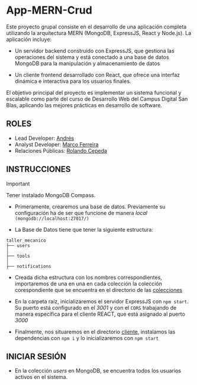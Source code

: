 # App-MERN-Crud

Este proyecto grupal consiste en el desarrollo de una aplicación completa utilizando la arquitectura MERN (MongoDB, ExpressJS, React y Node.js). La aplicación incluye:

- Un servidor backend construido con ExpressJS, que gestiona las operaciones del sistema y está conectado a una base de datos MongoDB para la manipulación y almacenamiento de datos

- Un cliente frontend desarrollado con React, que ofrece una interfaz dinámica e interactiva para los usuarios finales.

El objetivo principal del proyecto es implementar un sistema funcional y escalable como parte del curso de Desarrollo Web del Campus Digital San Blas, aplicando las mejores prácticas en desarrollo de software.

## ROLES

- Lead Developer: [Andrés](https://github.com/andresr0826)
- Analyst Developer: [Marco Ferreira](https://github.com/MarcoApunto)
- Relaciones Públicas: [Rolando Cepeda](https://github.com/Rolando-Cepeda)

## INSTRUCCIONES

> [!IMPORTANT]  
> Tener instalado MongoDB Compass.

- Primeramente, crearemos una base de datos. Previamente su configuración ha de ser que funcione de manera _local_ `(mongodb://localhost:27017/)`

- La Base de Datos tiene que tener la siguiente estructura:

```
taller_mecanico
├── users
│
├── tools
│
├── notifications
```

- Creada dicha estructura con los nombres correspondientes, importaremos de una en una en cada colección la colección corespondiente que se encuentra en el directorio de las [colecciones](./mongo-taller_mecanico-collections/)

- En la carpeta raíz, inicializaremos el servidor ExpressJS con `npm start`. Su puerto está configurado en el _3001_ y con el `CORS` trabajando de manera específica para el cliente REACT, que está asignado al puerto _3000_

- Finalmente, nos situaremos en el directorio [cliente](./client), instalamos las dependencias con `npm i` y lo inicializaremos con `npm start`

## INICIAR SESIÓN

- En la colección _users_ en MongoDB, se encuentra todos los usuarios activos en el sistema.
